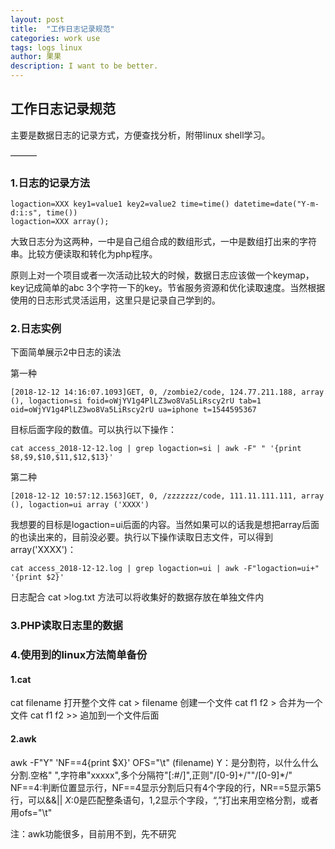 ```yaml
---
layout: post
title:  "工作日志记录规范"
categories: work use 
tags: logs linux
author: 果果
description: I want to be better.
---
```

工作日志记录规范
---
主要是数据日志的记录方式，方便查找分析，附带linux shell学习。

———

### 1.日志的记录方法
    
    logaction=XXX key1=value1 key2=value2 time=time() datetime=date("Y-m-d:i:s", time())
    logaction=XXX array();

大致日志分为这两种，一中是自己组合成的数组形式，一中是数组打出来的字符串。比较方便读取和转化为php程序。

原则上对一个项目或者一次活动比较大的时候，数据日志应该做一个keymap，key记成简单的abc 3个字符一下的key。节省服务资源和优化读取速度。当然根据使用的日志形式灵活运用，这里只是记录自己学到的。

### 2.日志实例

下面简单展示2中日志的读法

第一种

    [2018-12-12 14:16:07.1093]GET, 0, /zombie2/code, 124.77.211.188, array (), logaction=si foid=oWjYV1g4PlLZ3wo8Va5LiRscy2rU tab=1 oid=oWjYV1g4PlLZ3wo8Va5LiRscy2rU ua=iphone t=1544595367

目标后面字段的数值。可以执行以下操作：

    cat access_2018-12-12.log | grep logaction=si | awk -F" " '{print $8,$9,$10,$11,$12,$13}'

第二种

    [2018-12-12 10:57:12.1563]GET, 0, /zzzzzzz/code, 111.11.111.111, array (), logaction=ui array ('XXXX')

我想要的目标是logaction=ui后面的内容。当然如果可以的话我是想把array后面的也读出来的，目前没必要。执行以下操作读取日志文件，可以得到array('XXXX')：

    cat access_2018-12-12.log | grep logaction=ui | awk -F"logaction=ui+" '{print $2}'

日志配合 cat >log.txt 方法可以将收集好的数据存放在单独文件内

### 3.PHP读取日志里的数据

### 4.使用到的linux方法简单备份

#### 1.cat

cat filename 打开整个文件
cat > filename 创建一个文件
cat f1 f2 > 合并为一个文件
cat f1 f2 >> 追加到一个文件后面

#### 2.awk

awk -F"Y" 'NF==4{print $X}' OFS="\t" (filename)
Y：是分割符，以什么什么分割.空格" ",字符串"xxxxx",多个分隔符"[:#/]",正则"/[0-9]+/""/[0-9]*/"
NF==4:判断位置显示行，NF==4显示分割后只有4个字段的行，NR==5显示第5行，可以&&||
$X:$0是匹配整条语句，$1,$2显示个字段，“,”打出来用空格分割，或者用ofs="\t"

注：awk功能很多，目前用不到，先不研究






